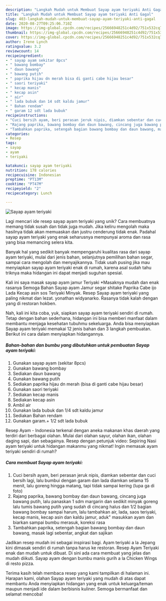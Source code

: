 ```yaml
---
description: "Langkah Mudah untuk Membuat Sayap ayam teriyaki Anti Gagal"
title: "Langkah Mudah untuk Membuat Sayap ayam teriyaki Anti Gagal"
slug: 403-langkah-mudah-untuk-membuat-sayap-ayam-teriyaki-anti-gagal
date: 2020-08-27T09:25:06.710Z
image: https://img-global.cpcdn.com/recipes/25666948251c4d92/751x532cq70/sayap-ayam-teriyaki-foto-resep-utama.jpg
thumbnail: https://img-global.cpcdn.com/recipes/25666948251c4d92/751x532cq70/sayap-ayam-teriyaki-foto-resep-utama.jpg
cover: https://img-global.cpcdn.com/recipes/25666948251c4d92/751x532cq70/sayap-ayam-teriyaki-foto-resep-utama.jpg
author: Irene Lynch
ratingvalue: 3.2
reviewcount: 14
recipeingredient:
- " sayap ayam sekitar 8pcs"
- " bawang bombay"
- " daun bawang"
- " bawang putih"
- " paprika hijau dn merah bisa di ganti cabe hijau besar"
- " saori teriyaki"
- " kecap manis"
- " kecap asin"
- " air"
- " lada bubuk dan 14 sdt kaldu jamur"
- " Bahan rendam"
- " garam 12 sdt lada bubuk"
recipeinstructions:
- "Cuci bersih ayam, beri perasan jeruk nipis, diamkan sebentar dan cuci bersih lagi, lalu bumbui dengan garam dan lada diamkan selama 15 menit, lalu goreng hingga matang, tapi tidak sampai kering (lupa ga di foto)"
- "Rajang paprika, bawang bombay dan daun bawang, cincang juga bawang putih, lalu panaskan 1 sdm margarin dan sedikit minyak goreng lalu tumis bawang putih yang sudah di cincang halus dan 1/2 bagian bawang bombay sampai harum, lalu tambahkan air, lada, saos teriyaki, kecap manis, kecap asin dan kaldu jamur, aduk&#34; masukkan ayam dan biarkan sampai bumbu merasuk, koreksi rasa"
- "Tambahkan paprika, setengah bagian bawang bombay dan daun bawang, masak lagi sebentar, angkat dan sajikan"
categories:
- Resep
tags:
- sayap
- ayam
- teriyaki

katakunci: sayap ayam teriyaki 
nutrition: 178 calories
recipecuisine: Indonesian
preptime: "PT13M"
cooktime: "PT47M"
recipeyield: "2"
recipecategory: Lunch

---
```



![Sayap ayam teriyaki](https://img-global.cpcdn.com/recipes/25666948251c4d92/751x532cq70/sayap-ayam-teriyaki-foto-resep-utama.jpg)

Lagi mencari ide resep sayap ayam teriyaki yang unik? Cara membuatnya memang tidak susah dan tidak juga mudah. Jika keliru mengolah maka hasilnya tidak akan memuaskan dan justru cenderung tidak enak. Padahal sayap ayam teriyaki yang enak seharusnya mempunyai aroma dan rasa yang bisa memancing selera kita.

Banyak hal yang sedikit banyak mempengaruhi kualitas rasa dari sayap ayam teriyaki, mulai dari jenis bahan, selanjutnya pemilihan bahan segar, sampai cara mengolah dan menyajikannya. Tidak usah pusing jika mau menyiapkan sayap ayam teriyaki enak di rumah, karena asal sudah tahu triknya maka hidangan ini dapat menjadi suguhan spesial.

Kali ini saya masak sayap ayam jamur Teriyaki *Masaknya mudah dan enak rasanya Semoga Bahan Sayap ayam Jamur segar shitake Paprika Cabe ijo Lada Kecap asin sos Teriyaki Minyak. Resep Sayap ayam teriyaki yang paling nikmat dan lezat. yonathan widyanarko. Rasanya tidak kalah dengan yang di restoran hokben.


Nah, kali ini kita coba, yuk, siapkan sayap ayam teriyaki sendiri di rumah. Tetap dengan bahan sederhana, hidangan ini bisa memberi manfaat dalam membantu menjaga kesehatan tubuhmu sekeluarga. Anda bisa menyiapkan Sayap ayam teriyaki memakai 12 jenis bahan dan 3 langkah pembuatan. Berikut ini cara dalam menyiapkan hidangannya.

<!--inarticleads1-->

##### Bahan-bahan dan bumbu yang dibutuhkan untuk pembuatan Sayap ayam teriyaki:

1. Gunakan  sayap ayam (sekitar 8pcs)
1. Gunakan  bawang bombay
1. Sediakan  daun bawang
1. Gunakan  bawang putih
1. Sediakan  paprika hijau dn merah (bisa di ganti cabe hijau besar)
1. Gunakan  saori teriyaki
1. Sediakan  kecap manis
1. Sediakan  kecap asin
1. Ambil  air
1. Gunakan  lada bubuk dan 1/4 sdt kaldu jamur
1. Sediakan  Bahan rendam
1. Gunakan  garam.+ 1/2 sdt lada bubuk


Resep Ayam - Indonesia terkenal dengan aneka makanan khas daerah yang terdiri dari berbagai olahan. Mulai dari olahan sayur, olahan ikan, olahan daging sapi, dan sebagainya. Resep dengan petunjuk video: Sepiring Nasi ayam teriyaki untuk hidangan makanmu yang nikmat! Ingin memasak ayam teriyaki sendiri di rumah? 

<!--inarticleads2-->

##### Cara membuat Sayap ayam teriyaki:

1. Cuci bersih ayam, beri perasan jeruk nipis, diamkan sebentar dan cuci bersih lagi, lalu bumbui dengan garam dan lada diamkan selama 15 menit, lalu goreng hingga matang, tapi tidak sampai kering (lupa ga di foto)
1. Rajang paprika, bawang bombay dan daun bawang, cincang juga bawang putih, lalu panaskan 1 sdm margarin dan sedikit minyak goreng lalu tumis bawang putih yang sudah di cincang halus dan 1/2 bagian bawang bombay sampai harum, lalu tambahkan air, lada, saos teriyaki, kecap manis, kecap asin dan kaldu jamur, aduk&#34; masukkan ayam dan biarkan sampai bumbu merasuk, koreksi rasa
1. Tambahkan paprika, setengah bagian bawang bombay dan daun bawang, masak lagi sebentar, angkat dan sajikan


Jadikan resep mudah ini sebagai inspirasi bagi. Ayam teriyaki a la Jepang kini dimasak sendiri di rumah tanpa harus ke restoran. Resep Ayam Teriyaki enak dan mudah untuk dibuat. Di sini ada cara membuat yang jelas dan mudah diikuti. Sayap ayam dengan bumbu manis gurih a la Chicken Wings di resto pizza. 

Terima kasih telah membaca resep yang kami tampilkan di halaman ini. Harapan kami, olahan Sayap ayam teriyaki yang mudah di atas dapat membantu Anda menyiapkan hidangan yang enak untuk keluarga/teman maupun menjadi ide dalam berbisnis kuliner. Semoga bermanfaat dan selamat mencoba!
